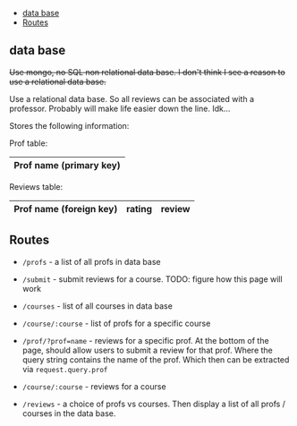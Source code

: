 <!-- vim-markdown-toc GFM -->

* [data base](#data-base)
* [Routes](#routes)

<!-- vim-markdown-toc -->

## data base

~~Use mongo, no SQL non relational data base. I don't think I see a reason to use
a relational data base.~~

Use a relational data base. So all reviews can be associated with a professor.
Probably will make life easier down the line. Idk...

Stores the following information:

Prof table:

| Prof name (primary key)|
|------------------------|

Reviews table:

| Prof name (foreign key) | rating | review
|-------------------------|-------|-------|


## Routes

* `/profs` - a list of all profs in data base

* `/submit` - submit reviews for a course. TODO: figure how this page will work

* `/courses` - list of all courses in data base

* `/course/:course` - list of profs for a specific course

* `/prof/?prof=name` - reviews for a specific prof. At the bottom of the page, should
allow users to submit a review for that prof. Where the query string contains
the name of the prof. Which then can be extracted via `request.query.prof`

* `/course/:course` - reviews for a course

* `/reviews` - a choice of profs vs courses. Then display a list of all profs /
courses in the data base.

